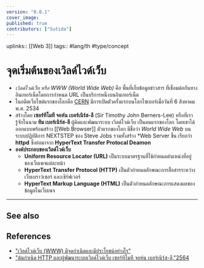 ```yaml
---
version: "0.0.1"
cover_image:
published: true
contributors: ["Sutida"]
---
```

uplinks:: [[Web 3]]
tags:: #lang/th #type/concept

# จุดเริ่มต้นของเวิลด์ไวด์เว็บ
- *เวิลด์ไวด์เว็บ หรือ WWW (World Wide Web)* คือ พื้นที่เก็บข้อมูลข่าวสาร ที่เชื่อมต่อกันทางอินเทอร์เน็ตโดยการกำหนด URL เป็นบริการหนึ่งบนอินเทอร์เน็ต
- ในอดีตเว็บไซต์แรกของโลกคือ [CERN](http://info.cern.ch/) มีการเปิดตัวครั้งแรกบนโลกไซเบอร์เมื่อวันที่ 6 สิงหาคม พ.ศ. 2534 
- สร้างโดย **เซอร์ทิโมที จอห์น เบอร์เนิร์ส-ลี** (Sir Timothy John Berners-Lee) หรือที่เรารู้จักในนาม **ทิม เบอร์เนิร์ส-ลี** ผู้คิดและพัฒนาระบบ เวิลด์ไวด์เว็บ เป็นคนแรกของโลก โดยเขาได้ออกแบบพร้อมสร้าง [[Web Browser]]  ตัวแรกของโลก มีชื่อว่า *World Wide Web*  บนระบบปฏิบัติการ NEXTSTEP ของ Steve Jobs รวมทั้งสร้าง *Web Server ขึ้น เรียกว่า **httpd** ซึ่งย่อมาจาก **HyperText Transfer Protocal Deamon**
- **องค์ประกอบของเวิลด์ไวด์เว็บ**
	- **Uniform Resource Locator (URL)** เป็นระบบมาตรฐานที่ใช้กำหนดตำแหน่งที่อยู่ของเว็บเพจแต่ละหน้า
	- **HyperText Transfer Protocol (HTTP)** เป็นตัวกำหนดลักษณะการสื่อสารระหว่างเว็บเบราว์เซอร์ และเซิร์ฟเวอร์
	- **HyperText Markup Language (HTML)** เป็นตัวกำหนดลักษณะการแสดงผลของข้อมูลในเว็บเพจ
---
## See also
## References
- ["เวิลด์ไวด์เว็บ (WWW) มีจุดกำเนิดและมีประโยชน์อย่างไร"](https://www.nanitalk.com/it/how-to/5866)
- ["ต้นกำเนิด HTTP และผู้พัฒนาระบบเวิลด์ไวด์เว็บ เซอร์ทิโมที จอห์น เบอร์เนิร์ส-ลี,"2564](https://www.altv.tv/content/altv-news/610cb2aedee28f12e6eb2f55)
